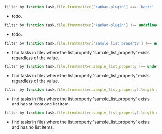 <!-- placeholder to force blank line before included text -->


```javascript
filter by function task.file.frontmatter['kanban-plugin'] === 'basic'
```

- todo.

```javascript
filter by function task.file.frontmatter['kanban-plugin'] !== undefined
```

- todo.

```javascript
filter by function task.file.frontmatter['sample_list_property'] !== undefined
```

- find tasks in files where the list property 'sample_list_property' exists regardless of the value.

```javascript
filter by function task.file.frontmatter.sample_list_property !== undefined
```

- find tasks in files where the list property 'sample_list_property' exists regardless of the value.

```javascript
filter by function task.file.frontmatter.sample_list_property?.length > 0
```

- find tasks in files where the list property 'sample_list_property' exists and has at least one list item.

```javascript
filter by function task.file.frontmatter.sample_list_property?.length === 0
```

- find tasks in files where the list property 'sample_list_property' exists and has no list items.


<!-- placeholder to force blank line after included text -->
